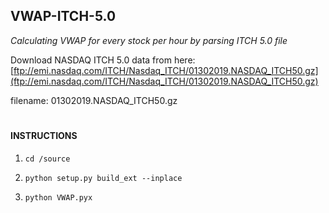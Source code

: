 ## VWAP-ITCH-5.0
*Calculating VWAP for every stock per hour by parsing ITCH 5.0 file*


Download NASDAQ ITCH 5.0 data from here:
[ftp://emi.nasdaq.com/ITCH/Nasdaq_ITCH/01302019.NASDAQ_ITCH50.gz](ftp://emi.nasdaq.com/ITCH/Nasdaq_ITCH/01302019.NASDAQ_ITCH50.gz)

filename: 
01302019.NASDAQ_ITCH50.gz


#
#### INSTRUCTIONS
1. `cd /source`

2. `python setup.py build_ext --inplace`

3. `python VWAP.pyx`